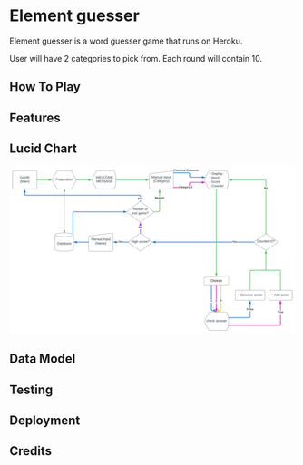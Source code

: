 # Element guesser
Element guesser is a word guesser game that runs on Heroku.

User will have 2 categories to pick from. Each round will contain 10.


## How To Play


## Features


## Lucid Chart
![Lucid](docs/python_Word_game.svg)

## Data Model

## Testing

## Deployment

## Credits